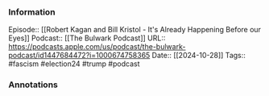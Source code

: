 ### Information

Episode:: [[Robert Kagan and Bill Kristol - It's Already Happening Before our Eyes]]
Podcast:: [[The Bulwark Podcast]]
URL:: https://podcasts.apple.com/us/podcast/the-bulwark-podcast/id1447684472?i=1000674758365
Date:: [[2024-10-28]]
Tags:: #fascism #election24 #trump 
#podcast


### Annotations

